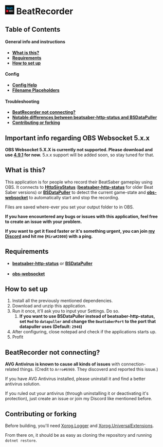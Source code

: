 # <img src="/BeatRecorder/Assets/Icon.png" alt="drawing" width="30"/> BeatRecorder



## Table of Contents  

#### General info and instructions
* **[What is this?](#what-is-this)**
* **[Requirements](#requirements)**
* **[How to set up](#how-to-set-up)**
#### Config
* **[Config Help](#config-help)**
* **[Filename Placeholders](#filename-placeholders)**
#### Troubleshooting
* **[BeatRecorder not connecting?](#beatrecorder-not-connecting)**
* **[Notable differences between beatsaber-http-status and BSDataPuller](#notable-differences-between-beatsaber-http-status-and-bsdatapuller)**
* **[Contributing or forking](#contributing-or-forking)**

## Important info regarding OBS Websocket 5.x.x

**OBS Websocket 5.X.X is currently not supported. Please download and use [4.9.1](https://github.com/obsproject/obs-websocket/releases/tag/4.9.1-compat) for now.** 5.x.x support will be added soon, so stay tuned for that.

## What is this?

This application is for people who record their BeatSaber gameplay using OBS. It connects to **[HttpSiraStatus](https://github.com/denpadokei/HttpSiraStatus)** (**[beatsaber-http-status](https://github.com/opl-/beatsaber-http-status/)** for older Beat Saber versions) or **[BSDataPuller](https://github.com/kOFReadie/BSDataPuller)** to detect the current game-state and **[obs-websocket](https://github.com/obsproject/obs-websocket/releases/tag/4.9.1)** to automatically start and stop the recording.

Files are saved where-ever you set your output folder to in OBS.

**If you have encountered any bugs or issues with this application, feel free to create an issue with your problem.**

**If you want to get it fixed faster or it's something urgent, you can join [my Discord](https://discord.gg/gzEjZE9Mre) and hit me (`Mira#2000`) with a ping.**


## Requirements

* **[beatsaber-http-status](https://github.com/opl-/beatsaber-http-status/)** or **[BSDataPuller](https://github.com/kOFReadie/BSDataPuller)**
<br></br>
* **[obs-websocket](https://github.com/obsproject/obs-websocket/releases/tag/4.9.1)**

## How to set up

1. Install all the previously mentioned dependencies.
2. Download and unzip this application.
3. Run it once, it'll ask you to input your Settings. Do so.
   1. **If you want to use BSDataPuller instead of beatsaber-http-status, set `Mod` to `datapuller` and change the `BeatSaberPort` to the port that datapuller uses (Default: `2946`)**
4. After configuring, close notepad and check if the applications starts up.
5. Profit

## BeatRecorder not connecting?

**AVG Antivirus is known to cause all kinds of issues** with connection-related things. (Credit to `Arro#6969`. They discoverd and reported this issue.)

If you have AVG Antivirus installed, please uninstall it and find a better antivirus solution.

If you ruled out your antivirus (through uninstalling it or deactivating it's protection), just create an issue or join my Discord like mentioned before.

## Contributing or forking

Before building, you'll need [Xorog.Logger](https://github.com/Fortunevale/Xorog.Logger) and [Xorog.UniversalExtensions](https://github.com/Fortunevale/Xorog.UniversalExtensions).

From there on, it should be as easy as cloning the repository and running `dotnet restore`.